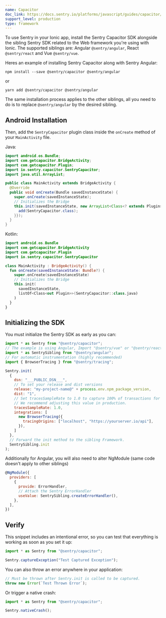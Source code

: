 ```yaml
---
name: Capacitor
doc_link: https://docs.sentry.io/platforms/javascript/guides/capacitor/
support_level: production
type: framework
---
```


To use Sentry in your Ionic app, install the Sentry Capacitor SDK alongside the sibling Sentry SDK related to the Web framework you're using with Ionic.
The supported siblings are: Angular `@sentry/angular`, React `@sentry/react` and Vue `@sentry/vue`.

Heres an example of installing Sentry Capacitor along with Sentry Angular:
```
npm install --save @sentry/capacitor @sentry/angular
```
or
```
yarn add @sentry/capacitor @sentry/angular
```
The same installation process applies to the other siblings, all you need to do is to replace `@sentry/angular` by the desired sibling.

## Android Installation

Then, add the `SentryCapacitor` plugin class inside the `onCreate` method of your `MainActivity` file.

Java:

```java
import android.os.Bundle;
import com.getcapacitor.BridgeActivity;
import com.getcapacitor.Plugin;
import io.sentry.capacitor.SentryCapacitor;
import java.util.ArrayList;

public class MainActivity extends BridgeActivity {
  @Override
  public void onCreate(Bundle savedInstanceState) {
    super.onCreate(savedInstanceState);
    // Initializes the Bridge
    this.init(savedInstanceState, new ArrayList<Class<? extends Plugin>>() {{
      add(SentryCapacitor.class);
    }});
  }
}
```

Kotlin:

```kotlin
import android.os.Bundle
import com.getcapacitor.BridgeActivity
import com.getcapacitor.Plugin
import io.sentry.capacitor.SentryCapacitor

class MainActivity : BridgeActivity() {
  fun onCreate(savedInstanceState: Bundle?) {
    super.onCreate(savedInstanceState)
    // Initializes the Bridge
    this.init(
      savedInstanceState,
      listOf<Class<out Plugin>>(SentryCapacitor::class.java)
    )
  }
}
```

## Initializing the SDK

You must initialize the Sentry SDK as early as you can:

```javascript
import * as Sentry from "@sentry/capacitor";
// The example is using Angular, Import "@sentry/vue" or "@sentry/react" when using a Sibling different than Angular.
import * as SentrySibling from "@sentry/angular";
// For automatic instrumentation (highly recommended)
import { BrowserTracing } from "@sentry/tracing";

Sentry.init(
  {
    dsn: "___PUBLIC_DSN___",
    // To set your release and dist versions
    release: "my-project-name@" + process.env.npm_package_version,
    dist: "1",
    // Set tracesSampleRate to 1.0 to capture 100% of transactions for performance monitoring.
    // We recommend adjusting this value in production.
    tracesSampleRate: 1.0,
    integrations: [
      new BrowserTracing({
        tracingOrigins: ["localhost", "https://yourserver.io/api"],
      }),
    ]
  },
  // Forward the init method to the sibling Framework.
  SentrySibling.init
);
```

Additionally for Angular, you will also need to alter NgModule (same code doesn't apply to other siblings)

```javascript
@NgModule({
  providers: [
    {
      provide: ErrorHandler,
      // Attach the Sentry ErrorHandler
      useValue: SentrySibling.createErrorHandler(),
    },
  ],
})
```

## Verify

This snippet includes an intentional error, so you can test that everything is working as soon as you set it up:

```javascript
import * as Sentry from "@sentry/capacitor";

Sentry.captureException("Test Captured Exception");
```

You can also throw an error anywhere in your application:

```javascript
// Must be thrown after Sentry.init is called to be captured.
throw new Error(`Test Thrown Error`);
```

Or trigger a native crash:

```javascript
import * as Sentry from "@sentry/capacitor";

Sentry.nativeCrash();
```
